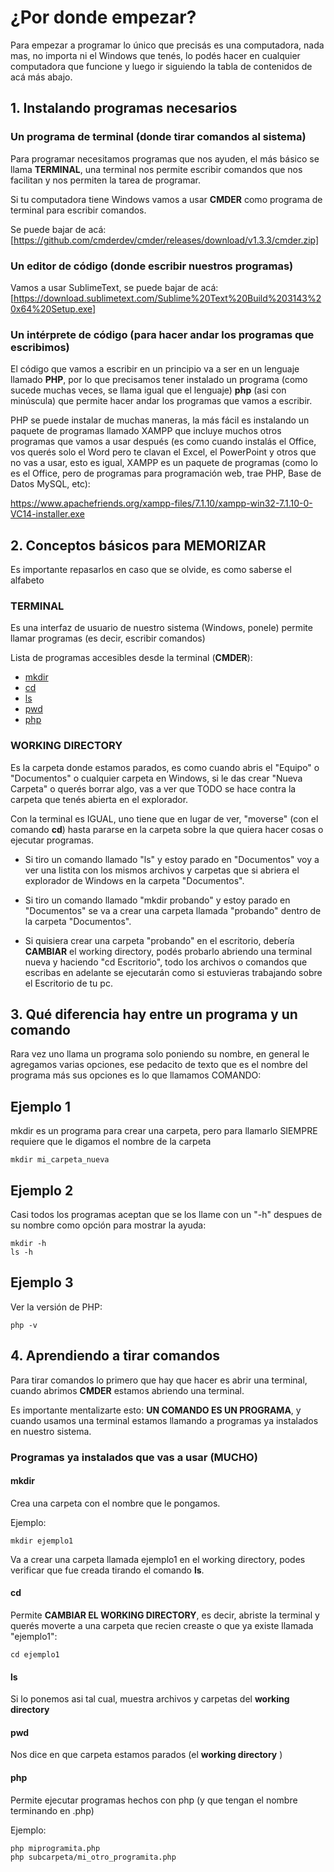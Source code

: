 # ¿Por donde empezar?

Para empezar a programar lo único que precisás es una computadora, nada mas, no importa ni el Windows que tenés, lo podés hacer en cualquier computadora que funcione y luego ir siguiendo la tabla de contenidos de acá más abajo.


## 1. Instalando programas necesarios

### Un programa de terminal (donde tirar comandos al sistema)
Para programar necesitamos programas que nos ayuden, el más básico se llama **TERMINAL**, una terminal nos permite escribir comandos que nos facilitan y nos permiten la tarea de programar.

Si tu computadora tiene Windows vamos a usar **CMDER** como programa de terminal para escribir comandos.

Se puede bajar de acá:
[https://github.com/cmderdev/cmder/releases/download/v1.3.3/cmder.zip]


### Un editor de código (donde escribir nuestros programas)
Vamos a usar SublimeText, se puede bajar de acá:
[https://download.sublimetext.com/Sublime%20Text%20Build%203143%20x64%20Setup.exe]


### Un intérprete de código (para hacer andar los programas que escribimos)

El código que vamos a escribir en un principio va a ser en un lenguaje llamado **PHP**, por lo que precisamos tener instalado un programa (como sucede muchas veces, se llama igual que el lenguaje) **php** (asi con minúscula) que permite hacer andar los programas que vamos a escribir.

PHP se puede instalar de muchas maneras, la más fácil es instalando un paquete de programas llamado XAMPP que incluye muchos otros programas que vamos a usar después (es como cuando instalás el Office, vos querés solo el Word pero te clavan el Excel, el PowerPoint y otros que no vas a usar, esto es igual, XAMPP es un paquete de programas (como lo es el Office, pero de programas para programación web, trae PHP, Base de Datos MySQL, etc):

https://www.apachefriends.org/xampp-files/7.1.10/xampp-win32-7.1.10-0-VC14-installer.exe


## 2. Conceptos básicos para MEMORIZAR
Es importante repasarlos en caso que se olvide, es como saberse el alfabeto

### TERMINAL
Es una interfaz de usuario de nuestro sistema (Windows, ponele) permite llamar programas (es decir, escribir comandos)

Lista de programas accesibles desde la terminal (**CMDER**):
- [mkdir](#mkdir)
- [cd](#cd)
- [ls](#ls)
- [pwd](#pwd)
- [php](#php)


### WORKING DIRECTORY

Es la carpeta donde estamos parados, es como cuando abris el "Equipo" o "Documentos" o cualquier carpeta en Windows, si le das crear "Nueva Carpeta" o querés borrar algo, vas a ver que TODO se hace contra la carpeta que tenés abierta en el explorador.

Con la terminal es IGUAL, uno tiene que en lugar de ver, "moverse" (con el comando **cd**) hasta pararse en la carpeta sobre la que quiera hacer cosas o ejecutar programas.

- Si tiro un comando llamado "ls" y estoy parado en "Documentos" voy a ver una listita con los mismos archivos y carpetas que si abriera el explorador de Windows en la carpeta "Documentos".

- Si tiro un comando llamado "mkdir probando" y estoy parado en "Documentos" se va a crear una carpeta llamada "probando" dentro de la carpeta "Documentos".

- Si quisiera crear una carpeta "probando" en el escritorio, debería **CAMBIAR** el working directory, podés probarlo abriendo una terminal nueva y haciendo "cd Escritorio", todo los archivos o comandos que escribas en adelante se ejecutarán como si estuvieras trabajando sobre el Escritorio de tu pc.


## 3. Qué diferencia hay entre un programa y un comando
Rara vez uno llama un programa solo poniendo su nombre, en general le agregamos varias opciones, ese pedacito de texto que es el nombre del programa más sus opciones es lo que llamamos COMANDO:

Ejemplo 1
---
mkdir es un programa para crear una carpeta, pero para llamarlo SIEMPRE requiere que le digamos el nombre de la carpeta
```
mkdir mi_carpeta_nueva
```

Ejemplo 2
---
Casi todos los programas aceptan que se los llame con un "-h" despues de su nombre como opción para mostrar la ayuda:
```
mkdir -h
ls -h
```

Ejemplo 3
---
Ver la versión de PHP:
```
php -v
```

## 4. Aprendiendo a tirar comandos

Para tirar comandos lo primero que hay que hacer es abrir una terminal, cuando abrimos **CMDER** estamos abriendo una terminal.

Es importante mentalizarte esto: **UN COMANDO ES UN PROGRAMA**, y cuando usamos una terminal estamos llamando a programas ya instalados en nuestro sistema.

### Programas ya instalados que vas a usar (MUCHO)

#### mkdir
Crea una carpeta con el nombre que le pongamos.

Ejemplo:
```
mkdir ejemplo1
```

Va a crear una carpeta llamada ejemplo1 en el working directory, podes verificar que fue creada tirando el comando **ls**.

#### cd
Permite **CAMBIAR EL WORKING DIRECTORY**, es decir, abriste la terminal y querés moverte a una carpeta que recien creaste o que ya existe llamada "ejemplo1":
```
cd ejemplo1
```

#### ls
Si lo ponemos asi tal cual, muestra archivos y carpetas del **working directory**

#### pwd
Nos dice en que carpeta estamos parados (el **working directory** )

#### php
Permite ejecutar programas hechos con php (y que tengan el nombre terminando en .php)

Ejemplo:
```
php miprogramita.php
php subcarpeta/mi_otro_programita.php
```
